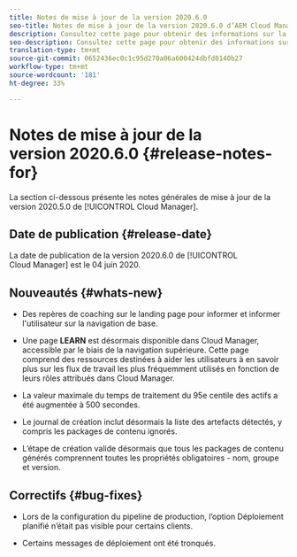 ```yaml
---
title: Notes de mise à jour de la version 2020.6.0
seo-title: Notes de mise à jour de la version 2020.6.0 d’AEM Cloud Manager
description: Consultez cette page pour obtenir des informations sur la version 2020.6.0 de Cloud Manager
seo-description: Consultez cette page pour obtenir des informations sur la version 2020.6.0 d’AEM Cloud Manager
translation-type: tm+mt
source-git-commit: 0652436ec0c1c95d270a06a600424dbfd0140b27
workflow-type: tm+mt
source-wordcount: '181'
ht-degree: 33%

---
```


# Notes de mise à jour de la version 2020.6.0 {#release-notes-for}

La section ci-dessous présente les notes générales de mise à jour de la version 2020.5.0 de [!UICONTROL Cloud Manager].

## Date de publication {#release-date}

La date de publication de la version 2020.6.0 de [!UICONTROL Cloud Manager] est le 04 juin 2020.

## Nouveautés {#whats-new}

* Des repères de coaching sur le landing page pour informer et informer l&#39;utilisateur sur la navigation de base.

* Une page **LEARN** est désormais disponible dans Cloud Manager, accessible par le biais de la navigation supérieure. Cette page comprend des ressources destinées à aider les utilisateurs à en savoir plus sur les flux de travail les plus fréquemment utilisés en fonction de leurs rôles attribués dans Cloud Manager.

* La valeur maximale du temps de traitement du 95e centile des actifs a été augmentée à 500 secondes.

* Le journal de création inclut désormais la liste des artefacts détectés, y compris les packages de contenu ignorés.

* L’étape de création valide désormais que tous les packages de contenu générés comprennent toutes les propriétés obligatoires - nom, groupe et version.

## Correctifs {#bug-fixes}


* Lors de la configuration du pipeline de production, l’option Déploiement planifié n’était pas visible pour certains clients.

* Certains messages de déploiement ont été tronqués.


